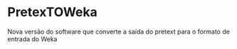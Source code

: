 # PretexTOWeka
Nova versão do software que converte a saída do pretext para o formato de entrada do Weka
